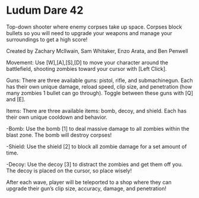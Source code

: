 # Ludum Dare 42
Top-down shooter where enemy corpses take up space. Corpses block bullets so you will need to upgrade your weapons and manage your surroundings to get a high score!

Created by Zachary Mcllwain, Sam Whitaker, Enzo Arata, and Ben Penwell

Movement: Use [W],[A],[S],[D] to move your character around the battlefield, shooting zombies toward your cursor with [Left Click].

Guns: There are three available guns: pistol, rifle, and submachinegun. Each has their own unique damage, reload speed, clip size, and penetration (how many zombies 1 bullet can go through). Toggle between these guns with [Q] and [E].

Items: There are three available items: bomb, decoy, and shield. Each has their own unique cooldown and behavior.

-Bomb: Use the bomb [1] to deal massive damage to all zombies within the blast zone. The bomb will destroy corpses!

-Shield: Use the shield [2] to block all zombie damage for a set amount of time.

-Decoy: Use the decoy [3] to distract the zombies and get them off you. The decoy is placed on the cursor, so place wisely!

After each wave, player will be teleported to a shop where they can upgrade their gun’s clip size, accuracy, damage, and penetration!

